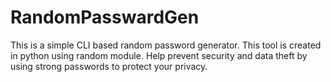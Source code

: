 # RandomPasswardGen
This is a simple CLI based random password generator. This tool is created in python using random module. Help prevent security and data theft by using strong passwords to protect your privacy.
